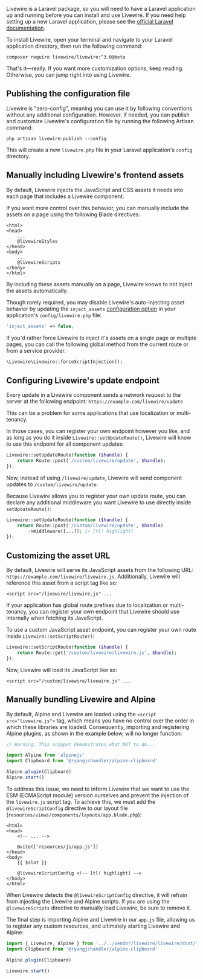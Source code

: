 Livewire is a Laravel package, so you will need to have a Laravel application up and running before you can install and use Livewire. If you need help setting up a new Laravel application, please see the [official Laravel documentation](https://laravel.com/docs/installation).

To install Livewire, open your terminal and navigate to your Laravel application directory, then run the following command:

```shell
composer require livewire/livewire:^3.0@beta
```

That's it—really. If you want more customization options, keep reading. Otherwise, you can jump right into using Livewire.

## Publishing the configuration file

Livewire is "zero-config", meaning you can use it by following conventions without any additional configuration. However, if needed, you can publish and customize Livewire's configuration file by running the following Artisan command:

```shell
php artisan livewire:publish --config
```

This will create a new `livewire.php` file in your Laravel application's `config` directory.

## Manually including Livewire's frontend assets

By default, Livewire injects the JavaScript and CSS assets it needs into each page that includes a Livewire component.

If you want more control over this behavior, you can manually include the assets on a page using the following Blade directives:

```blade
<html>
<head>
	...
	@livewireStyles
</head>
<body>
	...
	@livewireScripts
</body>
</html>
```

By including these assets manually on a page, Livewire knows to not inject the assets automatically.

Though rarely required, you may disable Livewire's auto-injecting asset behavior by updating the `inject_assets` [configuration option](#publishing-config) in your application's `config/livewire.php` file:

```php
'inject_assets' => false,
```

If you'd rather force Livewire to inject it's assets on a single page or multiple pages, you can call the following global method from the current route or from a service provider.

```php
\Livewire\Livewire::forceScriptInjection();
```

## Configuring Livewire's update endpoint

Every update in a Livewire component sends a network request to the server at the following endpoint: `https://example.com/livewire/update`

This can be a problem for some applications that use localization or multi-tenancy.

In those cases, you can register your own endpoint however you like, and as long as you do it inside `Livewire::setUpdateRoute()`,  Livewire will know to use this endpoint for all component updates:

```php
Livewire::setUpdateRoute(function ($handle) {
	return Route::post('/custom/livewire/update', $handle);
});
```

Now, instead of using `/livewire/update`, Livewire will send component updates to `/custom/livewire/update`.

Because Livewire allows you to register your own update route, you can declare any additional middleware you want Livewire to use directly inside `setUpdateRoute()`:

```php
Livewire::setUpdateRoute(function ($handle) {
	return Route::post('/custom/livewire/update', $handle)
        ->middleware([...]); // [tl! highlight]
});
```

## Customizing the asset URL

By default, Livewire will serve its JavaScript assets from the following URL: `https://example.com/livewire/livewire.js`. Additionally, Livewire will reference this asset from a script tag like so:

```blade
<script src="/livewire/livewire.js" ...
```

If your application has global route prefixes due to localization or multi-tenancy, you can register your own endpoint that Livewire should use internally when fetching its JavaScript.

To use a custom JavaScript asset endpoint, you can register your own route inside `Livewire::setScriptRoute()`:

```php
Livewire::setScriptRoute(function ($handle) {
    return Route::get('/custom/livewire/livewire.js', $handle);
});
```

Now, Livewire will load its JavaScript like so:

```blade
<script src="/custom/livewire/livewire.js" ...
```

## Manually bundling Livewire and Alpine

By default, Alpine and Livewire are loaded using the `<script src="livewire.js">` tag, which means you have no control over the order in which these libraries are loaded. Consequently, importing and registering Alpine plugins, as shown in the example below, will no longer function:

```js
// Warning: This snippet demonstrates what NOT to do...

import Alpine from 'alpinejs'
import Clipboard from '@ryangjchandler/alpine-clipboard'

Alpine.plugin(Clipboard)
Alpine.start()
```

To address this issue, we need to inform Livewire that we want to use the ESM (ECMAScript module) version ourselves and prevent the injection of the `livewire.js` script tag. To achieve this, we must add the `@livewireScriptConfig` directive to our layout file (`resources/views/components/layouts/app.blade.php`):

```blade
<html>
<head>
    <!-- ... -->

    @vite(['resources/js/app.js'])
</head>
<body>
    {{ $slot }}

    @livewireScriptConfig <!-- [tl! highlight] -->
</body>
</html>
```

When Livewire detects the `@livewireScriptConfig` directive, it will refrain from injecting the Livewire and Alpine scripts. If you are using the `@livewireScripts` directive to manually load Livewire, be sure to remove it.

The final step is importing Alpine and Livewire in our `app.js` file, allowing us to register any custom resources, and ultimately starting Livewire and Alpine:

```js
import { Livewire, Alpine } from '../../vendor/livewire/livewire/dist/livewire.esm';
import Clipboard from '@ryangjchandler/alpine-clipboard'

Alpine.plugin(Clipboard)

Livewire.start()
```

